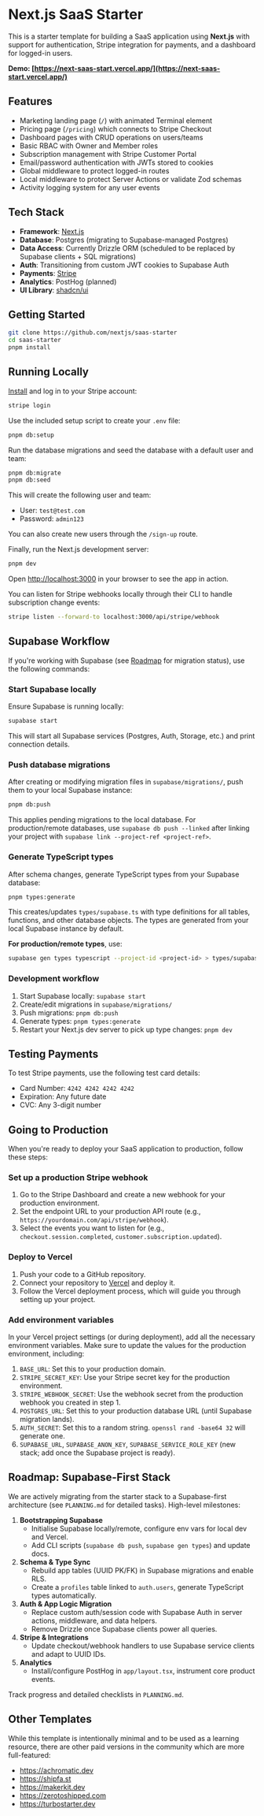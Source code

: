 # Next.js SaaS Starter

This is a starter template for building a SaaS application using **Next.js** with support for authentication, Stripe integration for payments, and a dashboard for logged-in users.

**Demo: [https://next-saas-start.vercel.app/](https://next-saas-start.vercel.app/)**

## Features

- Marketing landing page (`/`) with animated Terminal element
- Pricing page (`/pricing`) which connects to Stripe Checkout
- Dashboard pages with CRUD operations on users/teams
- Basic RBAC with Owner and Member roles
- Subscription management with Stripe Customer Portal
- Email/password authentication with JWTs stored to cookies
- Global middleware to protect logged-in routes
- Local middleware to protect Server Actions or validate Zod schemas
- Activity logging system for any user events

## Tech Stack

- **Framework**: [Next.js](https://nextjs.org/)
- **Database**: Postgres (migrating to Supabase-managed Postgres)
- **Data Access**: Currently Drizzle ORM (scheduled to be replaced by Supabase clients + SQL migrations)
- **Auth**: Transitioning from custom JWT cookies to Supabase Auth
- **Payments**: [Stripe](https://stripe.com/)
- **Analytics**: PostHog (planned)
- **UI Library**: [shadcn/ui](https://ui.shadcn.com/)

## Getting Started

```bash
git clone https://github.com/nextjs/saas-starter
cd saas-starter
pnpm install
```

## Running Locally

[Install](https://docs.stripe.com/stripe-cli) and log in to your Stripe account:

```bash
stripe login
```

Use the included setup script to create your `.env` file:

```bash
pnpm db:setup
```

Run the database migrations and seed the database with a default user and team:

```bash
pnpm db:migrate
pnpm db:seed
```

This will create the following user and team:

- User: `test@test.com`
- Password: `admin123`

You can also create new users through the `/sign-up` route.

Finally, run the Next.js development server:

```bash
pnpm dev
```

Open [http://localhost:3000](http://localhost:3000) in your browser to see the app in action.

You can listen for Stripe webhooks locally through their CLI to handle subscription change events:

```bash
stripe listen --forward-to localhost:3000/api/stripe/webhook
```

## Supabase Workflow

If you're working with Supabase (see [Roadmap](#roadmap-supabase-first-stack) for migration status), use the following commands:

### Start Supabase locally

Ensure Supabase is running locally:

```bash
supabase start
```

This will start all Supabase services (Postgres, Auth, Storage, etc.) and print connection details.

### Push database migrations

After creating or modifying migration files in `supabase/migrations/`, push them to your local Supabase instance:

```bash
pnpm db:push
```

This applies pending migrations to the local database. For production/remote databases, use `supabase db push --linked` after linking your project with `supabase link --project-ref <project-ref>`.

### Generate TypeScript types

After schema changes, generate TypeScript types from your Supabase database:

```bash
pnpm types:generate
```

This creates/updates `types/supabase.ts` with type definitions for all tables, functions, and other database objects. The types are generated from your local Supabase instance by default.

**For production/remote types**, use:
```bash
supabase gen types typescript --project-id <project-id> > types/supabase.ts
```

### Development workflow

1. Start Supabase locally: `supabase start`
2. Create/edit migrations in `supabase/migrations/`
3. Push migrations: `pnpm db:push`
4. Generate types: `pnpm types:generate`
5. Restart your Next.js dev server to pick up type changes: `pnpm dev`

## Testing Payments

To test Stripe payments, use the following test card details:

- Card Number: `4242 4242 4242 4242`
- Expiration: Any future date
- CVC: Any 3-digit number

## Going to Production

When you're ready to deploy your SaaS application to production, follow these steps:

### Set up a production Stripe webhook

1. Go to the Stripe Dashboard and create a new webhook for your production environment.
2. Set the endpoint URL to your production API route (e.g., `https://yourdomain.com/api/stripe/webhook`).
3. Select the events you want to listen for (e.g., `checkout.session.completed`, `customer.subscription.updated`).

### Deploy to Vercel

1. Push your code to a GitHub repository.
2. Connect your repository to [Vercel](https://vercel.com/) and deploy it.
3. Follow the Vercel deployment process, which will guide you through setting up your project.

### Add environment variables

In your Vercel project settings (or during deployment), add all the necessary environment variables. Make sure to update the values for the production environment, including:

1. `BASE_URL`: Set this to your production domain.
2. `STRIPE_SECRET_KEY`: Use your Stripe secret key for the production environment.
3. `STRIPE_WEBHOOK_SECRET`: Use the webhook secret from the production webhook you created in step 1.
4. `POSTGRES_URL`: Set this to your production database URL (until Supabase migration lands).
5. `AUTH_SECRET`: Set this to a random string. `openssl rand -base64 32` will generate one.
6. `SUPABASE_URL`, `SUPABASE_ANON_KEY`, `SUPABASE_SERVICE_ROLE_KEY` (new stack; add once the Supabase project is ready).

## Roadmap: Supabase-First Stack

We are actively migrating from the starter stack to a Supabase-first architecture (see `PLANNING.md` for detailed tasks). High-level milestones:

1. **Bootstrapping Supabase**
   - Initialise Supabase locally/remote, configure env vars for local dev and Vercel.
   - Add CLI scripts (`supabase db push`, `supabase gen types`) and update docs.
2. **Schema & Type Sync**
   - Rebuild app tables (UUID PK/FK) in Supabase migrations and enable RLS.
   - Create a `profiles` table linked to `auth.users`, generate TypeScript types automatically.
3. **Auth & App Logic Migration**
   - Replace custom auth/session code with Supabase Auth in server actions, middleware, and data helpers.
   - Remove Drizzle once Supabase clients power all queries.
4. **Stripe & Integrations**
   - Update checkout/webhook handlers to use Supabase service clients and adapt to UUID IDs.
5. **Analytics**
   - Install/configure PostHog in `app/layout.tsx`, instrument core product events.

Track progress and detailed checklists in `PLANNING.md`.

## Other Templates

While this template is intentionally minimal and to be used as a learning resource, there are other paid versions in the community which are more full-featured:

- https://achromatic.dev
- https://shipfa.st
- https://makerkit.dev
- https://zerotoshipped.com
- https://turbostarter.dev
